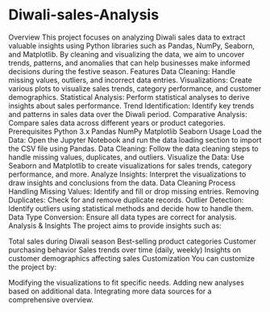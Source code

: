 # Diwali-sales-Analysis
Overview
This project focuses on analyzing Diwali sales data to extract valuable insights using Python libraries such as Pandas, NumPy, Seaborn, and Matplotlib. By cleaning and visualizing the data, we aim to uncover trends, patterns, and anomalies that can help businesses make informed decisions during the festive season.
Features
Data Cleaning: Handle missing values, outliers, and incorrect data entries.
Visualizations: Create various plots to visualize sales trends, category performance, and customer demographics.
Statistical Analysis: Perform statistical analyses to derive insights about sales performance.
Trend Identification: Identify key trends and patterns in sales data over the Diwali period.
Comparative Analysis: Compare sales data across different years or product categories.
Prerequisites
Python 3.x
Pandas
NumPy
Matplotlib
Seaborn
Usage
Load the Data: Open the Jupyter Notebook and run the data loading section to import the CSV file using Pandas.
Data Cleaning: Follow the data cleaning steps to handle missing values, duplicates, and outliers.
Visualize the Data: Use Seaborn and Matplotlib to create visualizations for sales trends, category performance, and more.
Analyze Insights: Interpret the visualizations to draw insights and conclusions from the data.
Data Cleaning Process
Handling Missing Values: Identify and fill or drop missing entries.
Removing Duplicates: Check for and remove duplicate records.
Outlier Detection: Identify outliers using statistical methods and decide how to handle them.
Data Type Conversion: Ensure all data types are correct for analysis.
Analysis & Insights
The project aims to provide insights such as:

Total sales during Diwali season
Best-selling product categories
Customer purchasing behavior
Sales trends over time (daily, weekly)
Insights on customer demographics affecting sales
Customization
You can customize the project by:

Modifying the visualizations to fit specific needs.
Adding new analyses based on additional data.
Integrating more data sources for a comprehensive overview.
